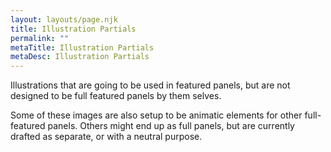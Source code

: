 ```yaml
---
layout: layouts/page.njk
title: Illustration Partials
permalink: ""
metaTitle: Illustration Partials
metaDesc: Illustration Partials
---
```

Illustrations that are going to be used in featured panels, but are not designed to be full featured panels by them selves. 

Some of these images are also setup to be animatic elements for other full-featured panels. Others might end up as full panels, but are currently drafted as separate, or with a neutral purpose.